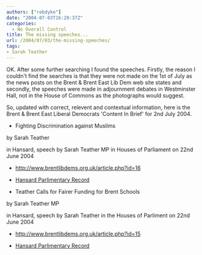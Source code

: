 ```yaml
---
authors: ["robdyke"]
date: "2004-07-03T16:20:37Z"
categories:
  - No Overall Control
title: The missing speeches...
url: /2004/07/03/the-missing-speeches/
tags:
- Sarah Teather
---
```

OK. After some further searching I found the speeches. Firstly, the reason I couldn't find the searches is that they were not made on the 1st of July as the news posts on the Brent & Brent East Lib Dem web site states and secondly, the speeches were made in adjournment debates in Westminster Hall, not in the House of Commons as the photographs would suggest.

So, updated with correct, relevent and contextual information, here is the Brent & Brent East Liberal Democrats 'Content In Brief' for 2nd July 2004.

* Fighting Discrimination against Muslims
     
by Sarah Teather
     
in Hansard, speech by Sarah Teather MP in Houses of Parliament on 22nd June 2004
      
- http://www.brentlibdems.org.uk/article.php?id=16
      
- [Hansard Parlimentary Record](http://www.publications.parliament.uk/cgi-bin/ukparl_hl?DB=ukparl&STEMMER=en&WORDS=J0teather+&COLOUR=Red&STYLE=s&URL=/pa/cm200304/cmhansrd/cm040622/halltext/40622h01.htm#40622h01_spnew9)

* Teather Calls for Fairer Funding for Brent Schools
     
by Sarah Teather MP
     
in Hansard, speech by Sarah Teather in the Houses of Parliment on 22nd June 2004
      
- http://www.brentlibdems.org.uk/article.php?id=15
      
- [Hansard Parlimentary Record](http://www.publications.parliament.uk/cgi-bin/ukparl_hl?DB=ukparl&STEMMER=en&WORDS=J0teather+&COLOUR=Red&STYLE=s&URL=/pa/cm200304/cmhansrd/cm040622/halltext/40622h04.htm#40622h04_spnew0)
